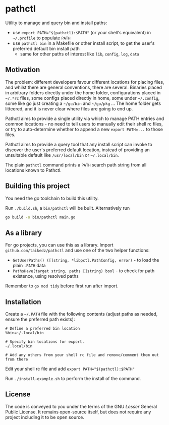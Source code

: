 # pathctl

Utility to manage and query bin and install paths:

* use `export PATH="$(pathctl):$PATH"` (or your shell's equivalent) in `~/.profile` to populate `PATH`
* use `pathctl bin` in a Makefile or other install script, to get the user's preferred default bin install path
    * same for other paths of interest like `lib`, `config`, `log`, `data`

## Motivation

The problem: different developers favour different locations for placing files, and whilst there are general conventions, there are several. Binaries placed in arbitrary folders directly under the home folder, configurations placed in `~/.*rc` files, some configs placed directly in home, some under `~/.config`, some like go just creating a `~/go/bin` and `~/go/pkg` ... The home folder gets litteered, and it is never clear where files are going to end up.

Pathctl aims to provide a single utility via which to manage PATH entries and common locations - no need to tell users to manually edit their shell rc files, or try to auto-determine whether to append a new `export PATH=...` to those files.

Pathctl aims to provide a query tool that any install script can invoke to discover the user's preferred default location, instead of providing an unsuitable default like `/usr/local/bin` or `~/.local/bin`.

The plain `pathctl` command prints a `PATH` search path string from all locations known to Pathctl.

## Building this project

You need the go toolchain to build this utility.

Run `./build.sh`, a `bin/pathctl` will be built. Alternatively run

```sh
go build -o bin/pathctl main.go
```

## As a library

For go projects, you can use this as a library. Import `github.com/taikedz/pathctl` and use one of the two helper functions:

* `GetUserPaths() ([]string, *libpctl.PathConfig, error)` - to load the plain `.PATH` data
* `PathsHave(target string, paths []string) bool` - to check for path existence, using resolved paths

Remember to `go mod tidy` before first run after import.

## Installation

Create a `~/.PATH` file with the following contents (adjust paths as needed, ensure the preferred path exists):

```
# Define a preferred bin location
%bin=~/.local/bin

# Specify bin locations for export.
~/.local/bin

# Add any others from your shell rc file and remove/comment them out from there
```

Edit your shell rc file and add `export PATH="$(pathctl):$PATH"`

Run `./install-example.sh` to perform the install of the command.

## License

The code is conveyed to you under the terms of the GNU _Lesser_ General Public License. It remains open-source itself, but does not require any project including it to be open source.
